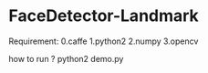 # FaceDetector-Landmark

Requirement: 
0.caffe 
1.python2 
2.numpy 
3.opencv 


how to run ? 
python2 demo.py 
